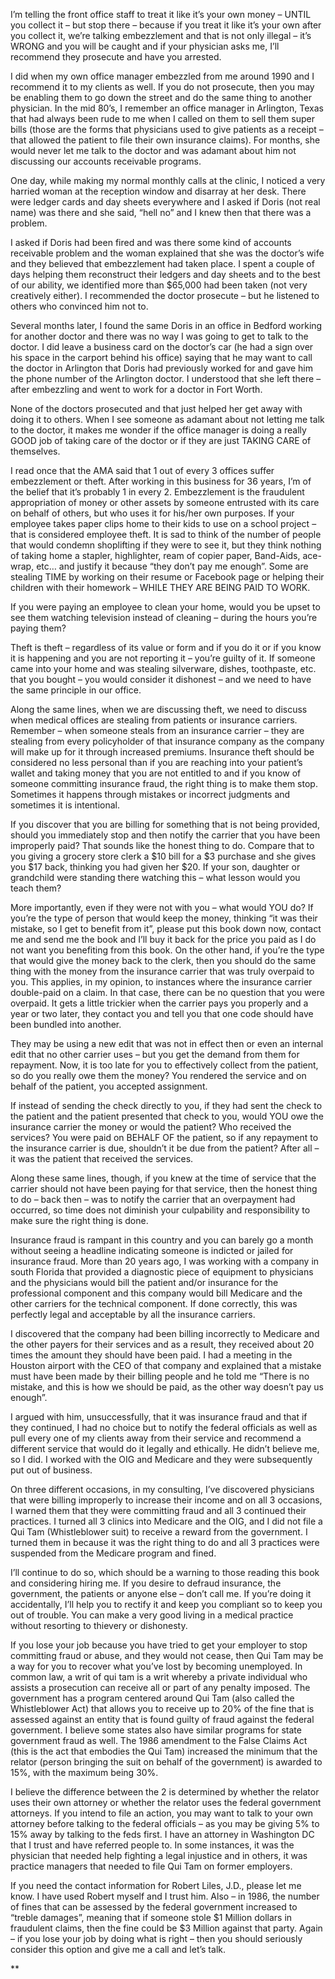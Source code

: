 I’m telling the front office staff to treat it like it’s your own money – UNTIL you collect it – but stop there – because if you treat it like it’s your own after you collect it, we’re talking embezzlement and that is not only illegal – it’s WRONG and you will be caught and if your physician asks me, I’ll recommend they prosecute and have you arrested.

I did when my own office manager embezzled from me around 1990 and I recommend it to my clients as well. If you do not prosecute, then you may be enabling them to go down the street and do the same thing to another physician. In the mid 80’s, I remember an office manager in Arlington, Texas that had always been rude to me when I called on them to sell them super bills (those are the forms that physicians used to give patients as a receipt – that allowed the patient to file their own insurance claims). For months, she would never let me talk to the doctor and was adamant about him not discussing our accounts receivable programs.

One day, while making my normal monthly calls at the clinic, I noticed a very harried woman at the reception window and disarray at her desk. There were ledger cards and day sheets everywhere and I asked if Doris (not real name) was there and she said, “hell no” and I knew then that there was a problem.

I asked if Doris had been fired and was there some kind of accounts receivable problem and the woman explained that she was the doctor’s wife and they believed that embezzlement had taken place. I spent a couple of days helping them reconstruct their ledgers and day sheets and to the best of our ability, we identified more than $65,000 had been taken (not very creatively either). I recommended the doctor prosecute – but he listened to others who convinced him not to.

Several months later, I found the same Doris in an office in Bedford working for another doctor and there was no way I was going to get to talk to the doctor. I did leave a business card on the doctor’s car (he had a sign over his space in the carport behind his office) saying that he may want to call the doctor in Arlington that Doris had previously worked for and gave him the phone number of the Arlington doctor. I understood that she left there – after embezzling and went to work for a doctor in Fort Worth.

None of the doctors prosecuted and that just helped her get away with doing it to others. When I see someone as adamant about not letting me talk to the doctor, it makes me wonder if the office manager is doing a really GOOD job of taking care of the doctor or if they are just TAKING CARE of themselves.

I read once that the AMA said that 1 out of every 3 offices suffer embezzlement or theft. After working in this business for 36 years, I’m of the belief that it’s probably 1 in every 2. Embezzlement is the fraudulent appropriation of money or other assets by someone entrusted with its care on behalf of others, but who uses it for his/her own purposes. If your employee takes paper clips home to their kids to use on a school project – that is considered employee theft. It is sad to think of the number of people that would condemn shoplifting if they were to see it, but they think nothing of taking home a stapler, highlighter, ream of copier paper, Band-Aids, ace-wrap, etc… and justify it because “they don’t pay me enough”. Some are stealing TIME by working on their resume or Facebook page or helping their children with their homework – WHILE THEY ARE BEING PAID TO WORK.

If you were paying an employee to clean your home, would you be upset to see them watching television instead of cleaning – during the hours you’re paying them?

Theft is theft – regardless of its value or form and if you do it or if you know it is happening and you are not reporting it – you’re guilty of it. If someone came into your home and was stealing silverware, dishes, toothpaste, etc. that you bought – you would consider it dishonest – and we need to have the same principle in our office.

Along the same lines, when we are discussing theft, we need to discuss when medical offices are stealing from patients or insurance carriers. Remember – when someone steals from an insurance carrier – they are stealing from every policyholder of that insurance company as the company will make up for it through increased premiums. Insurance theft should be considered no less personal than if you are reaching into your patient’s wallet and taking money that you are not entitled to and if you know of someone committing insurance fraud, the right thing is to make them stop. Sometimes it happens through mistakes or incorrect judgments and sometimes it is intentional.

If you discover that you are billing for something that is not being provided, should you immediately stop and then notify the carrier that you have been improperly paid? That sounds like the honest thing to do. Compare that to you giving a grocery store clerk a $10 bill for a $3 purchase and she gives you $17 back, thinking you had given her $20. If your son, daughter or grandchild were standing there watching this – what lesson would you teach them?

More importantly, even if they were not with you – what would YOU do? If you’re the type of person that would keep the money, thinking “it was their mistake, so I get to benefit from it”, please put this book down now, contact me and send me the book and I’ll buy it back for the price you paid as I do not want you benefiting from this book. On the other hand, if you’re the type that would give the money back to the clerk, then you should do the same thing with the money from the insurance carrier that was truly overpaid to you. This applies, in my opinion, to instances where the insurance carrier double-paid on a claim. In that case, there can be no question that you were overpaid. It gets a little trickier when the carrier pays you properly and a year or two later, they contact you and tell you that one code should have been bundled into another.

They may be using a new edit that was not in effect then or even an internal edit that no other carrier uses – but you get the demand from them for repayment. Now, it is too late for you to effectively collect from the patient, so do you really owe them the money? You rendered the service and on behalf of the patient, you accepted assignment.

If instead of sending the check directly to you, if they had sent the check to the patient and the patient presented that check to you, would YOU owe the insurance carrier the money or would the patient? Who received the services? You were paid on BEHALF OF the patient, so if any repayment to the insurance carrier is due, shouldn’t it be due from the patient? After all – it was the patient that received the services.

Along these same lines, though, if you knew at the time of service that the carrier should not have been paying for that service, then the honest thing to do – back then – was to notify the carrier that an overpayment had occurred, so time does not diminish your culpability and responsibility to make sure the right thing is done.

Insurance fraud is rampant in this country and you can barely go a month without seeing a headline indicating someone is indicted or jailed for insurance fraud. More than 20 years ago, I was working with a company in south Florida that provided a diagnostic piece of equipment to physicians and the physicians would bill the patient and/or insurance for the professional component and this company would bill Medicare and the other carriers for the technical component. If done correctly, this was perfectly legal and acceptable by all the insurance carriers.

I discovered that the company had been billing incorrectly to Medicare and the other payers for their services and as a result, they received about 20 times the amount they should have been paid. I had a meeting in the Houston airport with the CEO of that company and explained that a mistake must have been made by their billing people and he told me “There is no mistake, and this is how we should be paid, as the other way doesn’t pay us enough”.

I argued with him, unsuccessfully, that it was insurance fraud and that if they continued, I had no choice but to notify the federal officials as well as pull every one of my clients away from their service and recommend a different service that would do it legally and ethically. He didn’t believe me, so I did. I worked with the OIG and Medicare and they were subsequently put out of business.

On three different occasions, in my consulting, I’ve discovered physicians that were billing improperly to increase their income and on all 3 occasions, I warned them that they were committing fraud and all 3 continued their practices. I turned all 3 clinics into Medicare and the OIG, and I did not file a Qui Tam (Whistleblower suit) to receive a reward from the government. I turned them in because it was the right thing to do and all 3 practices were suspended from the Medicare program and fined.

I’ll continue to do so, which should be a warning to those reading this book and considering hiring me. If you desire to defraud insurance, the government, the patients or anyone else – don’t call me. If you’re doing it accidentally, I’ll help you to rectify it and keep you compliant so to keep you out of trouble. You can make a very good living in a medical practice without resorting to thievery or dishonesty.

If you lose your job because you have tried to get your employer to stop committing fraud or abuse, and they would not cease, then Qui Tam may be a way for you to recover what you’ve lost by becoming unemployed. In common law, a writ of qui tam is a writ whereby a private individual who assists a prosecution can receive all or part of any penalty imposed. The government has a program centered around Qui Tam (also called the Whistleblower Act) that allows you to receive up to 20% of the fine that is assessed against an entity that is found guilty of fraud against the federal government. I believe some states also have similar programs for state government fraud as well. The 1986 amendment to the False Claims Act (this is the act that embodies the Qui Tam) increased the minimum that the relator (person bringing the suit on behalf of the government) is awarded to 15%, with the maximum being 30%.

I believe the difference between the 2 is determined by whether the relator uses their own attorney or whether the relator uses the federal government attorneys. If you intend to file an action, you may want to talk to your own attorney before talking to the federal officials – as you may be giving 5% to 15% away by talking to the feds first. I have an attorney in Washington DC that I trust and have referred people to. In some instances, it was the physician that needed help fighting a legal injustice and in others, it was practice managers that needed to file Qui Tam on former employers.

If you need the contact information for Robert Liles, J.D., please let me know. I have used Robert myself and I trust him. Also – in 1986, the number of fines that can be assessed by the federal government increased to “treble damages”, meaning that if someone stole $1 Million dollars in fraudulent claims, then the fine could be $3 Million against that party. Again – if you lose your job by doing what is right – then you should seriously consider this option and give me a call and let’s talk.

**